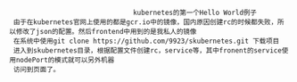                                    kubernetes的第一个Hello World例子
     由于在kubernetes官网上使用的都是gcr.io中的镜像，国内原因创建rc的时候都失败，所以修改了json的配置。然后frontend中用到的是我私人的镜像
     在系统中使用git clone https://github.com/9923/skubernetes.git 下载项目
     进入到skubernetes目录，根据配置文件创建rc，service等，其中fronent的service使用nodePort的模式就可以另外机器
     访问到页面了。

